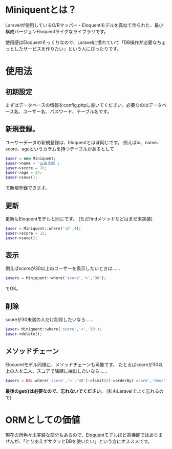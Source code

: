 # Miniquentとは？
Laravelが使用しているO/Rマッパー・Eloquentモデルを真似て作られた、最小構成バージョンEloquentライクなライブラリです。

使用感はEloquentそっくりなので、Laravelに慣れていて「DB操作が必要なちょっとしたサービスを作りたい」という人にぴったりです。

# 使用法
## 初期設定
まずはデータベースの情報をconfig.phpに書いてください。必要なのはデータベース名、ユーザー名、パスワード、テーブル名です。

## 新規登録。

ユーザーデータの新規登録は、Eloquentとほぼ同じです。
例えばid、name、score、ageというカラムを持つテーブルがあるとして

```php
$user = new Miniquent;
$user->name = '山田太郎';
$user->score = 78;
$user->age = 24;
$user->save();
```

で新規登録できます。

## 更新

更新もEloquentモデルと同じです。
(ただfindメソッドなどはまだ未実装)

```php
$user = Miniquent::where('id',4);
$user->score = 32;
$user->save();
```


## 表示
例えばscoreが30以上のユーザーを表示したいときは……

```php
$users = Miniquent::where('score','>','30');
```

でOK。


## 削除
scoreが30未満の人だけ削除したいなら……


```php
$user= Miniquent::where('score','<','30');
$user->delete();
```


## メソッドチェーン
Eloquentモデル同様に、メソッドチェーンも可能です。
たとえばscoreが30以上の人を二人、スコアで降順に抽出したいなら……

```php
$users = DB::where('score','>','40')->limit(2)->orderBy('score','desc')->get();
```

**最後のget()は必要なので、忘れないでください。**
(私もLaravelでよく忘れるので)



# ORMとしての価値
現在の所色々未実装な部分もあるので、Eloquentモデルほど高機能ではありませんが、「とりあえずサクッとDBを使いたい」という方にオススメです。

